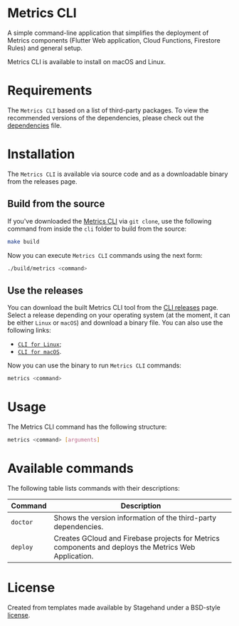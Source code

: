 # Metrics CLI

A simple command-line application that simplifies the deployment of Metrics components (Flutter Web application, Cloud Functions, Firestore Rules) and general setup.

<!-- add image -->

Metrics CLI is available to install on macOS and Linux.

# Requirements

The `Metrics CLI` based on a list of third-party packages. To view the recommended versions of the dependencies, please check out the [dependencies](#https://github.com/platform-platform/dashboard/tree/update_metrics_cli_readme/metrics/cli/recommended_versions.yaml) file.

# Installation

The `Metrics CLI` is available via source code and as a downloadable binary from the releases page. 

## Build from the source

If you've downloaded the [Metrics CLI](#https://github.com/platform-platform/dashboard/tree/master/metrics/cli) via `git clone`, use the following command from inside the `cli` folder to build from the source:

```bash
make build
```

Now you can execute `Metrics CLI` commands using the next form:

```bash
./build/metrics <command>
``` 

## Use the releases

You can download the built Metrics CLI tool from the [CLI releases](#xxx) page. Select a release depending on your operating system (at the moment, it can be either `Linux` or `macOS`) and download a binary file. You can also use the following links: 
- [`CLI for Linux`]();
- [`CLI for macOS`]().

Now you can use the binary to run `Metrics CLI` commands:

```bash
metrics <command>
```

# Usage

The Metrics CLI command has the following structure:

```bash
metrics <command> [arguments]
```

# Available commands

The following table lists commands with their descriptions:

| Command | Description |
| --- | --- |
| `doctor`   | Shows the version information of the third-party dependencies. |
| `deploy`   | Creates GCloud and Firebase projects for Metrics components and deploys the Metrics Web Application. |

# License

Created from templates made available by Stagehand under a BSD-style
[license](https://github.com/dart-lang/stagehand/blob/master/LICENSE).

